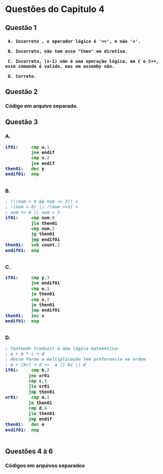 <h1>
  Questões do Capitulo 4
  
  <h2>
    Questão 1
    
   <h3>
      
     A. Incorreto , o operador lógico é '==', e não '='.
      
     B. Incorreto, não tem esse "then" em diretiva.
      
     C. Incorreto, (x-1) não é uma operação lógica, em C e C++, esse comando é valido, mas em assemby não.
      
     D. Correto.
     
  <h2>
    Questão 2
    
   <h3>
     Código em arquivo separado.
     
  <h2>
    Questão 3
   
   <h3>
      
A. 
~~~asm
if01:     cmp w,1
          jne endif
          cmp x,2
          jne endif
then01:   dec y
endif01:  nop      
      
~~~ 
     
B.
~~~asm
; (!(num > 0 && num <= 3)) = 
; !(num > 0) || !(num <=3) = 
; num <= 0 || num > 3
if01:     cmp num,0
          jle then01
          cmp num,3
          jg then01
          jmp endif01
then01:   sub count,2
endif01:  nop     
    
~~~

C.
~~~asm
if01:     cmp y,3
          jne endif01
          cmp w,1
          je then01
          cmp x,2
          je then01
          jmp endif01
then01:   inc z
endif01:  nop
     
~~~
     
 D.
 ~~~asm
; Tentando traduzir à uma lógica matematica:
; a + b * c + d
; dessa forma a multiplicação tem preferencia na ordem
; a + (bc) + d =>  a || bc || d
if01:     cmp b,2
          jne or01
          cmp c,3
          jle or01
          jmp then01
or01:     cmp a,1
          je then01
          cmp d,4
          jle then01   
          jmp endif
then01:   dec e
endif01:  nop
     
 ~~~

  <h2>
    Questões 4 à 6 
   
   <h3>
     Códigos em arquivos separados
